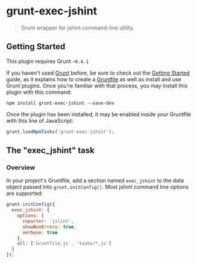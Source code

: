 # grunt-exec-jshint

> Grunt wrapper for jshint command-line utility.

## Getting Started
This plugin requires Grunt `~0.4.1`

If you haven't used [Grunt](http://gruntjs.com/) before, be sure to check out the [Getting Started](http://gruntjs.com/getting-started) guide, as it explains how to create a [Gruntfile](http://gruntjs.com/sample-gruntfile) as well as install and use Grunt plugins. Once you're familiar with that process, you may install this plugin with this command:

```shell
npm install grunt-exec-jshint --save-dev
```

Once the plugin has been installed, it may be enabled inside your Gruntfile with this line of JavaScript:

```js
grunt.loadNpmTasks('grunt-exec-jshint');
```

## The "exec_jshint" task

### Overview
In your project's Gruntfile, add a section named `exec_jshint` to the data object passed into `grunt.initConfig()`. Most jshint command line options are supported:

```js
grunt.initConfig({
  exec_jshint: {
    options: {
      reporter: 'jslint',
      showNonErrors: true,
      verbose: true
    },
    all: ['Gruntfile.js', 'tasks/*.js']
  }
});
```

